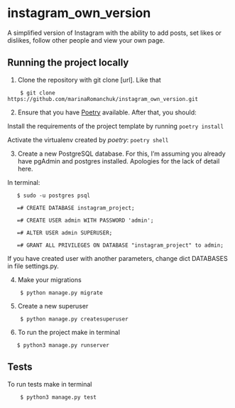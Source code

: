 # instagram_own_version

A simplified version of Instagram with the ability to add posts,
set likes or dislikes, follow other people and view your own page.

## Running the project locally

1. Clone the repository with git clone [url]. Like that
```
    $ git clone https://github.com/marinaRomanchuk/instagram_own_version.git
```

2. Ensure that you have
[Poetry](https://python-poetry.org/docs/) available.
After that, you should:

Install the requirements of the project template by running
    ```
    poetry install
    ```

Activate the virtualenv created by _poetry_:
    ```
    poetry shell
    ```

3. Create a new PostgreSQL database. For this, I’m assuming you
already have pgAdmin and postgres installed. Apologies for the
lack of detail here.

In terminal:
```
   $ sudo -u postgres psql

   =# CREATE DATABASE instagram_project;

   =# CREATE USER admin WITH PASSWORD 'admin';

   =# ALTER USER admin SUPERUSER;

   =# GRANT ALL PRIVILEGES ON DATABASE "instagram_project" to admin;
```

If you have created user with another parameters, change dict DATABASES in file settings.py.

4. Make your migrations

```
    $ python manage.py migrate
```

5. Create a new superuser

```
    $ python manage.py createsuperuser
```

6. To run the project make in terminal
```
   $ python3 manage.py runserver
```

## Tests
To run tests make in terminal

```
    $ python3 manage.py test
```

